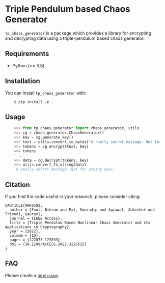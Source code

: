 # Triple Pendulum based Chaos Generator

``tp_chaos_generator`` is a package which provides a library for encrypting and decrypting data using a 
triple-pendulum based chaos generator.
## Requirements

- Python (>= 3.8)

## Installation

You can install ``tp_chaos_generator`` with:

```
    $ pip install -e .
```

## Usage

```python
    >>> from tp_chaos_generator import chaos_generator, utils
    >>> cg = chaos_generator.ChaosGenerator()
    >>> key = cg.generate_key()
    >>> text = utils.convert_to_bytes("A really secret message. Not for prying eyes.")
    >>> tokens = cg.encrypt(text, key)
    >>> tokens
    '...'
    >>> data = cg.decrypt(tokens, key)
    >>> utils.convert_to_string(data)
    'A really secret message. Not for prying eyes.'
```

## Citation
If you find the code useful in your research, please consider citing:
```
@ARTICLE{9969592,
  author = {Paul, Bikram and Pal, Souradip and Agrawal, Abhishek and Trivedi, Gaurav},
  journal = {IEEE Access}, 
  title = {Triple Pendulum Based Nonlinear Chaos Generator and its Applications in Cryptography}, 
  year = {2022},
  volume = {10},
  pages = {127073-127093},
  doi = {10.1109/ACCESS.2022.3226515}
}
```

## FAQ
Please create a [new issue](https://github.com/souradipp76/tp_chaos_generator/issues/new/choose).

